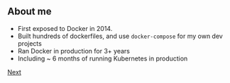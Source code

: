 ## About me
* First exposed to Docker in 2014.
* Built hundreds of dockerfiles, and use `docker-compose` for my own dev projects
* Ran Docker in production for 3+ years
* Including ~ 6 months of running Kubernetes in production 


[Next](background/history.md)

